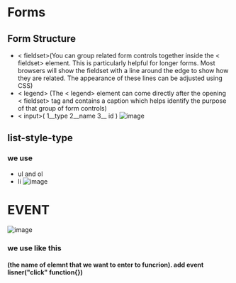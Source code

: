# Forms

## Form Structure
* < fieldset>(You can group related form 
controls together inside the 
< fieldset> element. This is 
particularly helpful for longer 
forms.
Most browsers will show the 
fieldset with a line around 
the edge to show how they are 
related. The appearance of these 
lines can be adjusted using CSS)
* < legend>  (The < legend> element can 
come directly after the opening 
< fieldset> tag and contains a 
caption which helps identify the 
purpose of that group of form 
controls)
* < input>( 1__type  2__name 3__ id )
![image](https://www.w3jar.com/wp-content/uploads/html-form-elements.png)
 

 ## list-style-type  
 ### we use 
 * ul and ol 
 * li 
  ![image](https://www.pierre-giraud.com/wp-content/uploads/2019/05/liste-ordonnee-html.png)

  #  EVENT


  ![image](https://data-flair.training/blogs/wp-content/uploads/sites/2/2019/07/Ways-of-Using-JavaScript-Events-1200x720.png)

  ### we use like this 

  #### (the name of elemnt that we want to enter to funcrion). add event lisner("click" function{})
